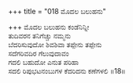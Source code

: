 +++
title = "018 ಮೊದಲ ಬಲುಹನು"

+++
ಮೊದಲ ಬಲುಹನು ಕಂಡೆನಿನ್ನೀ  
ತುದಿವರನ ತನಿಗೆಚ್ಚು ನಮ್ಮನು  
ಬೆದರಿಸುವುದೋ ಶಿವಶಿವಾ ತಪ್ಪೇನು ತಪ್ಪೇನು  
ಸದೆಗರಿವದಿರ ಗೆಲುವುದಾವಂ  
ಗದಲಿ ಬಹುದೋ ಎನುತ ಪರಿಹಾ  
ಸದಲಿ ರಿಪುಭಟನಂಬುಗಳ ಕೆದರಿದನು ಕಣೆಗಳಲಿ      ॥18॥